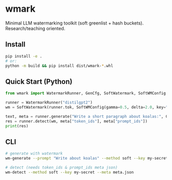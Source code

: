 # wmark

Minimal LLM watermarking toolkit (soft greenlist + hash buckets). Research/teaching oriented.

## Install

```bash
pip install -e .
# or:
python -m build && pip install dist/wmark-*.whl
```

## Quick Start (Python)

```python
from wmark import WatermarkRunner, GenCfg, SoftWatermark, SoftWMConfig

runner = WatermarkRunner("distilgpt2")
wm = SoftWatermark(runner.tok, SoftWMConfig(gamma=0.5, delta=2.0, key="my-secret"))

text, meta = runner.generate("Write a short paragraph about koalas:", GenCfg(max_new_tokens=120), wm=wm)
res = runner.detect(wm, meta["token_ids"], meta["prompt_ids"])
print(res)
```

## CLI

```bash
# generate with watermark
wm-generate --prompt "Write about koalas" --method soft --key my-secret > out.txt

# detect (needs token_ids & prompt_ids meta json)
wm-detect --method soft --key my-secret --meta meta.json
```
